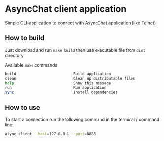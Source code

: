 # AsyncChat client application

Simple CLI-application to connect with AsyncChat application (like Telnet)

## How to build

Just download and run `make build` then use executable file from `dist` directory

Available `make` commands

```bash
build                          Build application
clean                          Clean up distributable files
help                           Show this message
run                            Run application
sync                           Install dependencies
```

## How to use

To start a connection run the following command in the terminal / command line:

```bash
async_client --host=127.0.0.1 --port=8888
```

